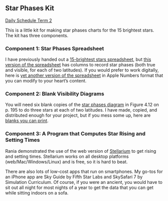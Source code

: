 ## Star Phases Kit

[Daily Schedule Term 2](../../daily_schedule-term_2.html)

This is a little kit for making star phases charts for the 15 brightest stars. The kit has three components.

### Component 1: Star Phases Spreadsheet

I have previously handed out a [15-brightest stars spreadsheet](../../resources/15BrightestStars-September.pdf), but [this version of the spreadsheet](./StarPhases.pdf) has columns to record star phases (both true and visible, for each of two latitudes). If you would prefer to work digitally, here is [yet another version of the spreadsheet](./StarPhases.numbers) in Apple Numbers format that you can modify to your heart&rsquo;s content.

### Component 2: Blank Visibility Diagrams

You will need six blank copies of the [star phases diagram](./StarPhasesDiagram.png) in Figure 4.12 on p. 195 to do three stars at each of two latitudes. I have made, copied, and distributed enough for your project, but if you mess some up, here are [blanks you can print](./BlankStarPhasesDiagram.jpeg).

### Component 3: A Program that Computes Star Rising and Setting Times

Rania demonstrated the use of the web version of [Stellarium](https://stellarium.org) to get rising and setting times. Stellarium works on all desktop platforms (web/Mac/Windows/Linux) and is free, so it is hard to beat.

There are also lots of low-cost apps that run on smartphones. My go-tos for an iPhone app are Sky Guide by Fifth Star Labs and SkySafari 7 by Simulation Curriculum. Of course, if you were an ancient, you would have to sit out all night for most nights of a year to get the data that you can get while sitting indoors on a sofa.

